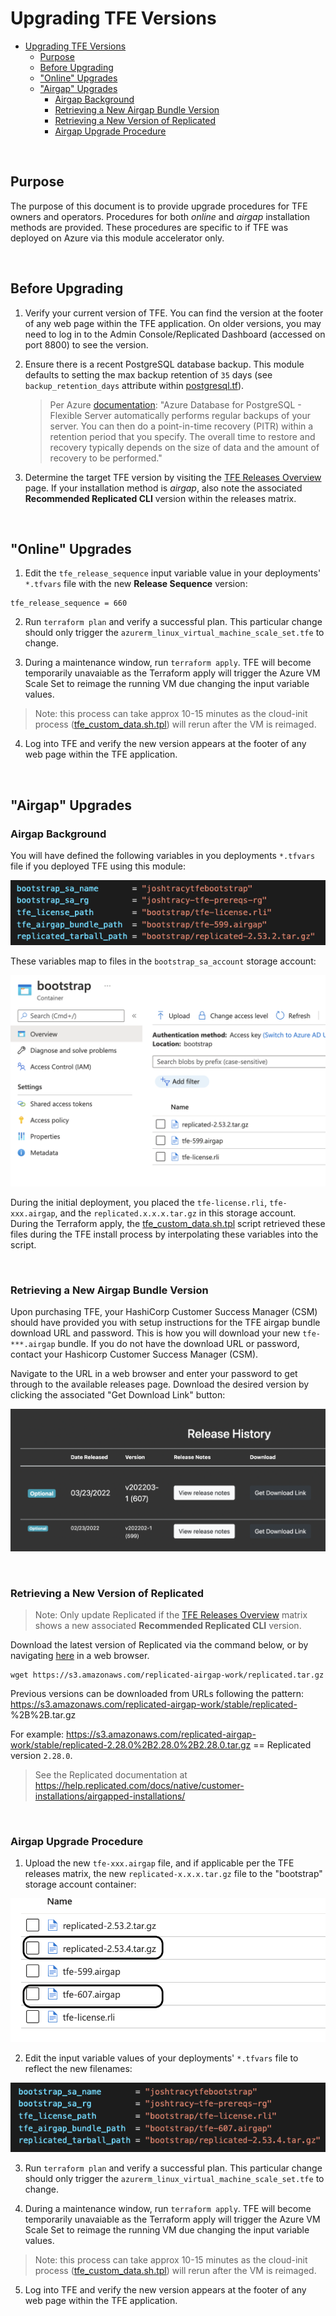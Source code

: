 # Upgrading TFE Versions
- [Upgrading TFE Versions](#upgrading-tfe-versions)
  - [Purpose](#purpose)
  - [Before Upgrading](#before-upgrading)
  - ["Online" Upgrades](#online-upgrades)
  - ["Airgap" Upgrades](#airgap-upgrades)
    - [Airgap Background](#airgap-background)
    - [Retrieving a New Airgap Bundle Version](#retrieving-a-new-airgap-bundle-version)
    - [Retrieving a New Version of Replicated](#retrieving-a-new-version-of-replicated)
    - [Airgap Upgrade Procedure](#airgap-upgrade-procedure)
<p>&nbsp;</p>

## Purpose
The purpose of this document is to provide upgrade procedures for TFE owners and operators. Procedures for both _online_ and _airgap_ installation methods are provided. These procedures are specific to if TFE was deployed on Azure via this module accelerator only.
<p>&nbsp;</p>

## Before Upgrading

1. Verify your current version of TFE. You can find the version at the footer of any web page within the TFE application. On older versions, you may need to log in to the Admin Console/Replicated Dashboard (accessed on port 8800) to see the version.

2. Ensure there is a recent PostgreSQL database backup. This module defaults to setting the max backup retention of `35` days (see `backup_retention_days` attribute within [postgresql.tf](../postgresql.tf)).
   > Per Azure [documentation](https://docs.microsoft.com/en-us/azure/postgresql/flexible-server/concepts-backup-restore): "Azure Database for PostgreSQL - Flexible Server automatically performs regular backups of your server. You can then do a point-in-time recovery (PITR) within a retention period that you specify. The overall time to restore and recovery typically depends on the size of data and the amount of recovery to be performed."

3. Determine the target TFE version by visiting the [TFE Releases Overview](https://www.terraform.io/enterprise/releases) page. If your installation method is _airgap_, also note the associated **Recommended Replicated CLI** version within the releases matrix.
<p>&nbsp;</p>

## "Online" Upgrades

1. Edit the `tfe_release_sequence` input variable value in your deployments' `*.tfvars` file with the new **Release Sequence** version:
```
tfe_release_sequence = 660
```

2. Run `terraform plan` and verify a successful plan. This particular change should only trigger the `azurerm_linux_virtual_machine_scale_set.tfe` to change.

3. During a maintenance window, run `terraform apply`. TFE will become temporarily unavaiable as the Terraform apply will trigger the Azure VM Scale Set to reimage the running VM due changing the input variable values.

>Note: this process can take approx 10-15 minutes as the cloud-init process ([tfe_custom_data.sh.tpl](../templates/tfe_custom_data.sh.tpl)) will rerun after the VM is reimaged.

4. Log into TFE and verify the new version appears at the footer of any web page within the TFE application.
<p>&nbsp;</p>

## "Airgap" Upgrades

### Airgap Background

You will have defined the following variables in you deployments `*.tfvars` file if you deployed TFE using this module:

![bootstrap-files](images/tfvars-bootstrap-files.png)

These variables map to files in the `bootstrap_sa_account` storage account:

![sa-bootstrap-files](images/sa-bootstrap-files.png)

During the initial deployment, you placed the `tfe-license.rli`,  `tfe-xxx.airgap`, and the `replicated.x.x.x.tar.gz` in this storage account. During the Terraform apply, the [tfe_custom_data.sh.tpl](../templates/tfe_custom_data.sh.tpl) script retrieved these files during the TFE install process by interpolating these variables into the script.
<p>&nbsp;</p>


### Retrieving a New Airgap Bundle Version

Upon purchasing TFE, your HashiCorp Customer Success Manager (CSM) should have provided you with setup instructions for the TFE airgap bundle download URL and password. This is how you will download your new `tfe-***.airgap` bundle. If you do not have the download URL or password, contact your Hashicorp Customer Success Manager (CSM).

Navigate to the URL in a web browser and enter your password to get through to the available releases page. Download the desired version by clicking the associated "Get Download Link" button:

![airgap versions](images/airgap-versions.png)
<p>&nbsp;</p>

### Retrieving a New Version of Replicated

> Note: Only update Replicated if the [TFE Releases Overview](https://www.terraform.io/enterprise/releases) matrix shows a new associated **Recommended Replicated CLI** version.

Download the latest version of Replicated via the command below, or by navigating [here](https://help.replicated.com/docs/native/customer-installations/airgapped-installations/) in a web browser.

 ```
 wget https://s3.amazonaws.com/replicated-airgap-work/replicated.tar.gz
 ```

Previous versions can be downloaded from URLs following the pattern:
https://s3.amazonaws.com/replicated-airgap-work/stable/replicated-<version>%2B<version>%2B<version>.tar.gz

For example:
https://s3.amazonaws.com/replicated-airgap-work/stable/replicated-2.28.0%2B2.28.0%2B2.28.0.tar.gz == Replicated version `2.28.0`.

> See the Replicated documentation at https://help.replicated.com/docs/native/customer-installations/airgapped-installations/
<p>&nbsp;</p>

### Airgap Upgrade Procedure

1. Upload the new `tfe-xxx.airgap` file, and if applicable per the TFE releases matrix, the new `replicated-x.x.x.tar.gz` file to the "bootstrap" storage account container:

![sa files update](images/sa-file-update.png)

2. Edit the input variable values of your deployments' `*.tfvars` file to reflect the new filenames:

![updated tfvars](images/updated-tfvars.png)

3. Run `terraform plan` and verify a successful plan. This particular change should only trigger the `azurerm_linux_virtual_machine_scale_set.tfe` to change.

4. During a maintenance window, run `terraform apply`. TFE will become temporarily unavaiable as the Terraform apply will trigger the Azure VM Scale Set to reimage the running VM due changing the input variable values.

>Note: this process can take approx 10-15 minutes as the cloud-init process ([tfe_custom_data.sh.tpl](../templates/tfe_custom_data.sh.tpl)) will rerun after the VM is reimaged.

5. Log into TFE and verify the new version appears at the footer of any web page within the TFE application.